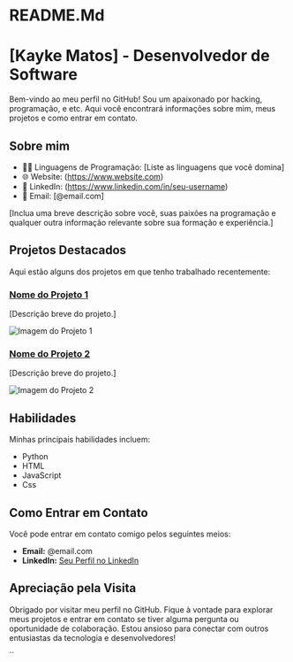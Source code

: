 # README.Md

# [Kayke Matos] - Desenvolvedor de Software

Bem-vindo ao meu perfil no GitHub! Sou um apaixonado por hacking, programação, e etc.
Aqui você encontrará informações sobre mim, meus projetos e como entrar em contato.
 
## Sobre mim

- 👨‍💻 Linguagens de Programação: [Liste as linguagens que você domina]
- 🌐 Website: (https://www.website.com)
- 🔗 LinkedIn: (https://www.linkedin.com/in/seu-username)
- 📧 Email: [@email.com]

[Inclua uma breve descrição sobre você, suas paixões na programação e qualquer outra informação relevante sobre sua formação e experiência.]

## Projetos Destacados

Aqui estão alguns dos projetos em que tenho trabalhado recentemente:

### [Nome do Projeto 1](https://github.com/seu-username/projeto-1)

[Descrição breve do projeto.]

![Imagem do Projeto 1](link-para-uma-imagem-do-projeto-1)

### [Nome do Projeto 2](https://github.com/seu-username/projeto-2)

[Descrição breve do projeto.]

![Imagem do Projeto 2](link-para-uma-imagem-do-projeto-2)

## Habilidades

Minhas principais habilidades incluem:

- Python
- HTML
- JavaScript
- Css

## Como Entrar em Contato

Você pode entrar em contato comigo pelos seguintes meios:

- **Email:** @email.com
- **LinkedIn:** [Seu Perfil no LinkedIn](https://www.linkedin.com/in/seu-username)

## Apreciação pela Visita

Obrigado por visitar meu perfil no GitHub. Fique à vontade para explorar meus projetos e entrar em contato se tiver alguma pergunta ou oportunidade de colaboração. Estou ansioso para conectar com outros entusiastas da tecnologia e desenvolvedores!

``
